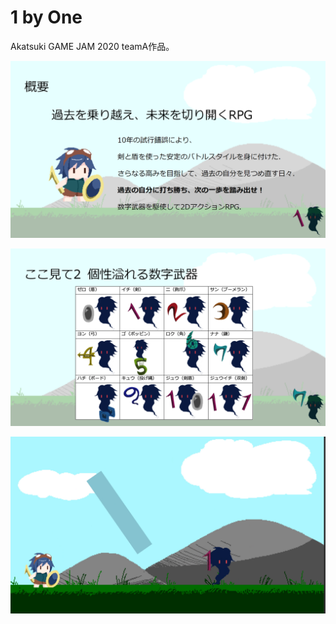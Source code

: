 # 1 by One

Akatsuki GAME JAM 2020 teamA作品。  

![story](https://github.com/Papyrustaro/WewanttoeatAirpotspro/blob/master/Assets/Santaro/Sprites/ForDemo/demo6.png?raw=true, "ストーリー")

![weapon](https://github.com/Papyrustaro/WewanttoeatAirpotspro/blob/master/Assets/Santaro/Sprites/ForDemo/demo3.png?raw=true, "武器")

![playScreen](https://github.com/Papyrustaro/WewanttoeatAirpotspro/blob/master/Assets/Santaro/Sprites/ForDemo/demo1.png?raw=true, "プレイ画面")